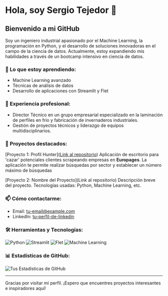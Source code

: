 # Hola, soy Sergio Tejedor 👋

## Bienvenido a mi GitHub

Soy un ingeniero industrial apasionado por el Machine Learning, la programación en Python, y el desarrollo de soluciones innovadoras en el campo de la ciencia de datos. Actualmente, estoy expandiendo mis habilidades a través de un bootcamp intensivo en ciencia de datos.

### 🌱 Lo que estoy aprendiendo:

- Machine Learning avanzado
- Técnicas de análisis de datos
- Desarrollo de aplicaciones con Streamlit y Flet

### 💼 Experiencia profesional:

- Director Técnico en un grupo empresarial especializado en la laminación de perfiles en frío y fabricación de invernaderos industriales.
- Gestión de proyectos técnicos y liderazgo de equipos multidisciplinarios.

### 🚀 Proyectos destacados:

[Proyecto 1: Profil Hunter]([Link al repositorio](https://github.com/sertemo/ProfileHunter))
Aplicación de escritorio para 'cazar' potenciales clientes scrapeando empresas en **Europages**.
La aplicación te permite realizar búsquedas por sector y establecer un número máximo de búsquedas

[Proyecto 2: Nombre del Proyecto](Link al repositorio)
Descripción breve del proyecto. Tecnologías usadas: Python, Machine Learning, etc.

### 📫 Cómo contactarme:

- Email: [tu-email@example.com](mailto:tu-email@example.com)
- LinkedIn: [tu-perfil-de-linkedin](tu-link-de-linkedin)

### 🛠️ Herramientas y Tecnologías:

![Python](https://img.shields.io/badge/-Python-black?style=flat-square&logo=python)
![Streamlit](https://img.shields.io/badge/-Streamlit-black?style=flat-square&logo=streamlit)
![Flet](https://img.shields.io/badge/-Flet-black?style=flat-square&logo=flet)
![Machine Learning](https://img.shields.io/badge/-MachineLearning-black?style=flat-square&logo=machinelearning)
<!-- Puedes agregar más insignias desde https://shields.io/ -->

### 📊 Estadísticas de GitHub:

![Tus Estadísticas de GitHub](https://github-readme-stats.vercel.app/api?username=tu-usuario-github&show_icons=true&theme=tokyonight)

<!-- Cambia 'tu-usuario-github' en el enlace anterior con tu nombre de usuario de GitHub -->

---

Gracias por visitar mi perfil. ¡Espero que encuentres proyectos interesantes e inspiradores aquí!

